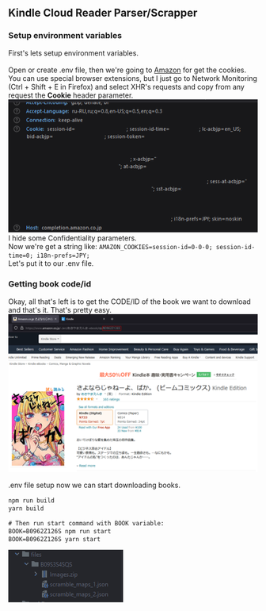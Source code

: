 ## Kindle Cloud Reader Parser/Scrapper
### Setup environment variables

First's lets setup environment variables.<br><br>
Open or create .env file, then we're going to [Amazon](https://amazon.co.jp) for get the cookies.
You can use special browser extensions, but I just go to Network Monitoring (Ctrl + Shift + E in Firefox) and select XHR's requests and copy from any request the **Cookie** header parameter.
<br>
![](./public/github/CookiesHeader.png)
<br>
I hide some Confidentiality parameters.
<br>
Now we're get a string like: `AMAZON_COOKIES=session-id=0-0-0; session-id-time=0; i18n-prefs=JPY;`
<br>
Let's put it to our .env file.

### Getting book code/id

Okay, all that's left is to get the CODE/ID of the book we want to download and that's it. That's pretty easy.
![](./public/github/GetBookCode.png)

.env file setup now we can start downloading books.

```
npm run build
yarn build
```
```
# Then run start command with BOOK variable:
BOOK=B0962Z126S npm run start
BOOK=B0962Z126S yarn start
```
![](./public/github/FilesFolder.png)